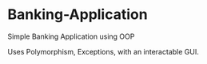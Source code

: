 # Banking-Application
Simple Banking Application using OOP

Uses Polymorphism, Exceptions, with an interactable GUI.
